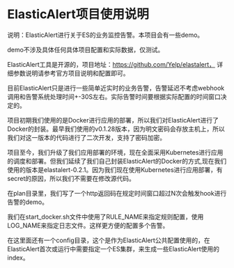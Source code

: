 # ElasticAlert项目使用说明

说明：ElasticAlert进行关于ES的业务监控告警。本项目会有一些demo。

demo不涉及具体任何具体项目配置和实际数据，仅测试。

ElasticAlert工具是开源的，项目地址：https://github.com/Yelp/elastalert，
详细参数说明请参考官方项目说明和配置即可。

目前ElasticAlert只是进行一些简单近实时的业务告警，告警延迟不考虑webhook调用和告警系统处理时间+-30S左右。实际告警时间要根据实际配置的时间窗口决定的。

项目初期我们使用的是Docker进行应用的部署，所以我们对ElasticAlert进行了Docker的封装。最早我们使用的v0.1.28版本，因为明文密码会存放主机上，所以我们对这一版本的代码进行了二次开发，支持了密码加密。

项目至今，我们升级了我们应用部署的环境，现在全面采用Kubernetes进行应用的调度和部署。但我们延续了我们自己封装ElasticAlert的Docker的方式,现在我们使用的版本是elastalert-0.2.1。因为我们现在使用Kubernetes进行应用部署，有secret的原因，所以我们不需要在修改源代码。

在plan目录里，我们写了一个http返回码在规定时间窗口超过N次会触发hook进行告警的demo。

我们在start_docker.sh文件中使用了RULE_NAME来指定规则配置，使用LOG_NAME来指定日志文件。这样更方便的配置多个告警。

在这里面还有一个config目录，这个是作为ElasticAlert公共配置使用的，在ElasticAlert首次或运行中需要指定一个ES集群，来生成一些ElasticAlert使用的index。